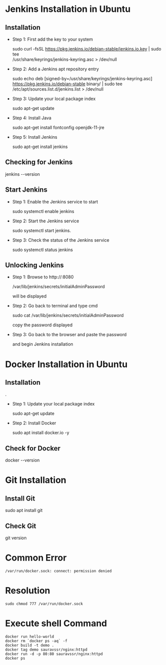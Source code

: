 <h1> Jenkins Installation in Ubuntu </h1>
<h2> Installation </h2>

- Step 1: First add the key to your system

  sudo curl -fsSL https://pkg.jenkins.io/debian-stable/jenkins.io.key | sudo tee \
  /usr/share/keyrings/jenkins-keyring.asc > /dev/null

- Step 2: Add a Jenkins apt repository entry

  sudo echo deb [signed-by=/usr/share/keyrings/jenkins-keyring.asc] \
  https://pkg.jenkins.io/debian-stable binary/ | sudo tee \
  /etc/apt/sources.list.d/jenkins.list > /dev/null

- Step 3: Update your local package index

  sudo apt-get update

- Step 4: Install Java

  sudo apt-get install fontconfig openjdk-11-jre

- Step 5: Install Jenkins

  sudo apt-get install jenkins
   
<h2> Checking for Jenkins </h2>

  jenkins --version
   
<h2>Start Jenkins</h2>

- Step 1: Enable the Jenkins service to start

  sudo systemctl enable jenkins

- Step 2: Start the Jenkins service

  sudo systemctl start jenkins.

- Step 3: Check the status of the Jenkins service

  sudo systemctl status jenkins
   
<h2> Unlocking Jenkins </h2>

- Step 1: Browse to http://<localhost>:8080

  /var/lib/jenkins/secrets/initialAdminPassword

  will be displayed

- Step 2: Go back to terminal and type cmd

  sudo cat /var/lib/jenkins/secrets/initialAdminPassword

  copy the password displayed

- Step 3: Go back to the browser and paste the password

  and begin Jenkins installation
   
<h1> Docker Installation in Ubuntu </h1>

<h2> Installation </h2>.

- Step 1: Update your local package index

  sudo apt-get update

- Step 2: Install Docker

  sudo apt install docker.io -y
   
<h2> Check for Docker </h2>
   docker --version

  
<h1> Git Installation </h1>
<h2> Install Git </h2> 
   sudo apt install git
<h2> Check Git </h2>
   git version
  


# Common Error 
```
/var/run/docker.sock: connect: permission denied
```

# Resolution

```
sudo chmod 777 /var/run/docker.sock

```

# Execute shell Command 
```
docker run hello-world
docker rm `docker ps -aq` -f
docker build -t demo .
docker tag demo sauravssr/nginx:httpd
docker run -d -p 80:80 sauravssr/nginx:httpd
docker ps
```
